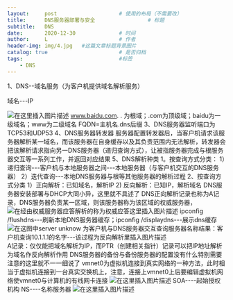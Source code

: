 ```yaml
---
layout:     post   				    # 使用的布局（不需要改）
title:      DNS服务器部署与安全 				# 标题 
subtitle:   DNS
date:       2020-12-30 				# 时间
author:     L 						# 作者
header-img: img/4.jpg 	#这篇文章标题背景图片
catalog: true 						# 是否归档
tags:								#标签
    - DNS
---
```

﻿1、DNS--域名服务（为客户机提供域名解析服务）

域名---IP

![在这里插入图片描述](https://img-blog.csdnimg.cn/20200918100120635.png?x-oss-process=image/watermark,type_ZmFuZ3poZW5naGVpdGk,shadow_10,text_aHR0cHM6Ly9ibG9nLmNzZG4ubmV0L3dlaXhpbl80NDA5NTgxNQ==,size_16,color_FFFFFF,t_70#pic_center)
www.baidu.com.
. 为根域；.com为顶级域；baidu为一级域名；www为二级域名
FQDN=主机名.dns后缀
3、DNS服务器监听端口为TCP53和UDP53
4、DNS服务器转发器
		服务器配置转发器后，当客户机请求该服务器解析某一域名，而该服务器在自身缓存以及其负责范围内无法解析，转发器会把该解析请求指向另一DNS服务器（递归查询方式），让被指服务器完成与根服务器交互等一系列工作，并返回对应结果
5、DNS解析种类
1。按查询方式分类：
	1）递归查询---客户机与本地服务器之间---本地服务器（与客户机交互的DNS服务器）
	2）迭代查询---本地DNS服务器与根等其他服务器的解析过程
	2、按查询方式分类
		1）正向解析：已知域名，解析IP
		2)  反向解析：已知IP，解析域名
DNS服务器安装部署与DHCP大同小异，这里就不具述了
DNS正向解析记录也称为A记录，DNS服务器负责某一区域，则该服务器称为该区域的权威服务器，
![在经由权威服务器应答解析的称为权威应答这里插入图片描述](https://img-blog.csdnimg.cn/20200919162459979.png?x-oss-process=image/watermark,type_ZmFuZ3poZW5naGVpdGk,shadow_10,text_aHR0cHM6Ly9ibG9nLmNzZG4ubmV0L3dlaXhpbl80NDA5NTgxNQ==,size_16,color_FFFFFF,t_70#pic_center)
ipconfig /flushdns---刷新本地DNS服务器缓存；ipconfig /displaydns---展示dns缓存
![在这图中server unknow 为客户机与DNS服务器交互查询服务器名称结果：客户机查询10.1.1.1的名字---该过程为反向解析里插入图片描述](https://img-blog.csdnimg.cn/20200919163714707.png?x-oss-process=image/watermark,type_ZmFuZ3poZW5naGVpdGk,shadow_10,text_aHR0cHM6Ly9ibG9nLmNzZG4ubmV0L3dlaXhpbl80NDA5NTgxNQ==,size_16,color_FFFFFF,t_70#pic_center)
A记录：仅仅能把域名解析为IP，而PTR（创建相关指针）记录可以把IP地址解析为域名作反向解析作用
DNS服务器的备份与备份服务器的配置没有什么特别需要注意的这里就不一一细说了
vmnet0为虚拟机连接到真实网络的一种方法，此时相当于虚拟机连接到一台真实交换机上，注意，连接上vmnet0上后要编辑虚拟机网络使vmnet0与计算机的有线网卡连接
![在这里插入图片描述](https://img-blog.csdnimg.cn/20200921160836381.png?x-oss-process=image/watermark,type_ZmFuZ3poZW5naGVpdGk,shadow_10,text_aHR0cHM6Ly9ibG9nLmNzZG4ubmV0L3dlaXhpbl80NDA5NTgxNQ==,size_16,color_FFFFFF,t_70#pic_center)
SOA----起始授权机构     NS----名称服务器
![在这里插入图片描述](https://img-blog.csdnimg.cn/20200926102030633.png?x-oss-process=image/watermark,type_ZmFuZ3poZW5naGVpdGk,shadow_10,text_aHR0cHM6Ly9ibG9nLmNzZG4ubmV0L3dlaXhpbl80NDA5NTgxNQ==,size_16,color_FFFFFF,t_70#pic_center)

